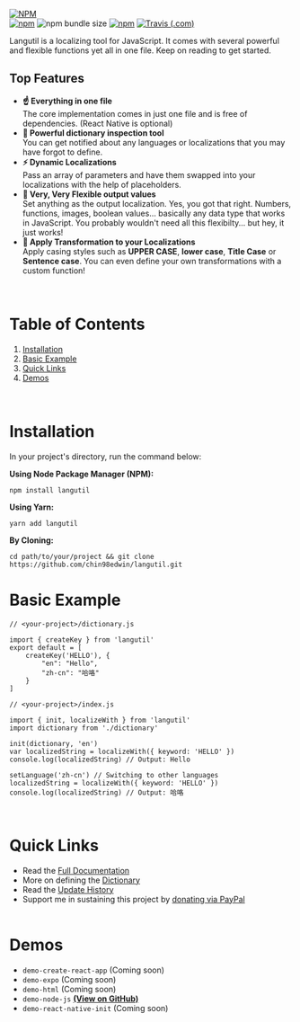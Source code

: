 [![NPM](https://nodei.co/npm/langutil.png)](https://nodei.co/npm/langutil/)<br/>[![npm](https://img.shields.io/npm/v/langutil.svg)](https://github.com/chin98edwin/langutil/blob/master/CHANGELOG.md) ![npm bundle size](https://img.shields.io/bundlephobia/min/langutil.svg) [![npm](https://img.shields.io/npm/dw/langutil.svg)](https://npm-stat.com/charts.html?package=langutil) [![Travis (.com)](https://img.shields.io/travis/com/chin98edwin/langutil.svg)](https://travis-ci.com/chin98edwin/langutil)

Langutil is a localizing tool for JavaScript. It comes with several powerful and flexible functions yet all in one file. Keep on reading to get started.

## Top Features

* **☝️ Everything in one file**<br/>The core implementation comes in just one file and is free of dependencies. (React Native is optional)
* **📖 Powerful dictionary inspection tool**<br/>You can get notified about any languages or localizations that you may have forgot to define.
* **⚡️ Dynamic Localizations**<br/>Pass an array of parameters and have them swapped into your localizations with the help of placeholders.
* **💫 Very, Very Flexible output values**<br/>Set anything as the output localization. Yes, you got that right. Numbers, functions, images, boolean values... basically any data type that works in JavaScript. You probably wouldn't need all this flexibilty... but hey, it just works!
* **🦄 Apply Transformation to your Localizations**<br/>Apply casing styles such as **UPPER CASE**, **lower case**, **Title Case** or **Sentence case**. You can even define your own transformations with a custom function!

<br/>

# Table of Contents

1. [Installation](#installation)
2. [Basic Example](#basic-example)
3. [Quick Links](#quick-links)
3. [Demos](#demos)
<br/>

# Installation
In your project's directory, run the command below:

**Using Node Package Manager (NPM):**

    npm install langutil

**Using Yarn:**

    yarn add langutil

**By Cloning:**

    cd path/to/your/project && git clone https://github.com/chin98edwin/langutil.git

# Basic Example

    // <your-project>/dictionary.js

    import { createKey } from 'langutil'
    export default = [
        createKey('HELLO'), {
            "en": "Hello",
            "zh-cn": "哈咯"
        }
    ]
<!---->
    // <your-project>/index.js

    import { init, localizeWith } from 'langutil'
    import dictionary from './dictionary'

    init(dictionary, 'en')
    var localizedString = localizeWith({ keyword: 'HELLO' })
    console.log(localizedString) // Output: Hello

    setLanguage('zh-cn') // Switching to other languages
    localizedString = localizeWith({ keyword: 'HELLO' })
    console.log(localizedString) // Output: 哈咯

<br/>

# Quick Links
* Read the [Full Documentation](https://github.com/chin98edwin/langutil/blob/master/docs/Api.md)
* More on defining the [Dictionary](https://github.com/chin98edwin/langutil/blob/master/docs/Dictionary.md)
* Read the [Update History](https://github.com/chin98edwin/langutil/blob/master/docs/UpdateHistory.md)
* Support me in sustaining this project by [donating via PayPal](https://www.paypal.me/chin98edwin)
<br/><br/>

# Demos
* `demo-create-react-app` (Coming soon)
* `demo-expo` (Coming soon)
* `demo-html` (Coming soon)
* `demo-node-js` [**(View on GitHub)**](https://github.com/chin98edwin/langutil/tree/master/demo/demo-node-js)
* `demo-react-native-init` (Coming soon)
<br/><br/>